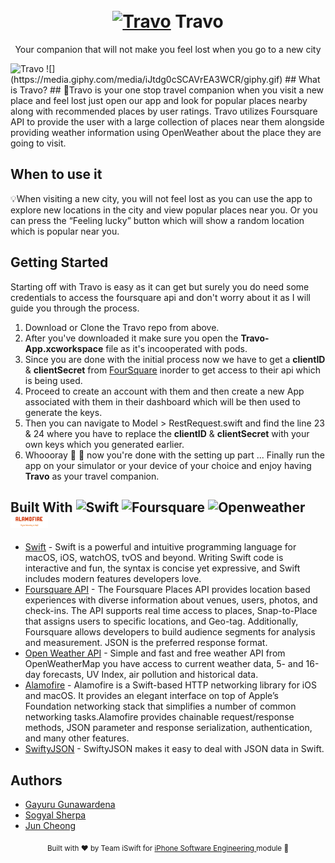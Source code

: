 <h1 align="Center">
  <br>
  <a href="https://github.com/gayuru/Travo"><img src="https://i.ibb.co/B2hrVVY/Logo.png" alt="Travo" width="50"></a> Travo 
</h1>
<p align="Center">Your companion that will not make you feel lost when you go to a new city</p>
<img src="https://i.postimg.cc/RZr6RYSj/Screen-Shot-2019-11-15-at-11-59-51-am.png" height="500" alt="Travo">
![](https://media.giphy.com/media/iJtdg0cSCAVrEA3WCR/giphy.gif)
## What is Travo? ##
🤔Travo is your one stop travel companion when you visit a new place and feel lost just open our app and look for popular places nearby along with recommended places by user ratings. Travo utilizes Foursquare API to provide the user with a large collection of places near them alongside providing weather information using OpenWeather about the place they are going to visit.

## When to use it ##
💡When visiting a new city, you will not feel lost as you can use the app to explore new locations in the city and view popular places near you. Or you can press the “Feeling lucky” button which will show a random location which is popular near you.

## Getting Started ##
Starting off with Travo is easy as it can get but surely you do need some credentials to access the foursquare api and don't worry about it as I will guide you through the process.
  1. Download or Clone the Travo repo from above.
  2. After you've downloaded it make sure you open the **Travo-App.xcworkspace** file as it's incooperated with pods.
  3. Since you are done with the initial process now we have to get a **clientID** & **clientSecret** from [FourSquare](https://developer.foursquare.com/places) inorder to get access to their api which is being used.
  4. Proceed to create an account with them and then create a new App associated with them in their dashboard which will be then used to generate the keys.
  5. Then you can navigate to Model > RestRequest.swift and find the line 23 & 24 where you have to replace the **clientID** & **clientSecret** with your own keys which you generated earlier.
  6. Whoooray 🎉 🎉 now you're done with the setting up part ... Finally run the app on your simulator or your device of your choice and enjoy having **Travo** as your travel companion.
  
## Built With <img src="https://external-content.duckduckgo.com/iu/?u=https%3A%2F%2Fcdn4.iconfinder.com%2Fdata%2Ficons%2Flogos-3%2F1300%2Fswift-seeklogo-512.png&f=1&nofb=1.png" alt="Swift" width="30"> <img src="https://www.websitemagazine.com/images/blog/foursquarenew.png" alt="Foursquare" width="30"> <img src="https://openweathermap.org/themes/openweathermap/assets/img/openweather-negative-logo-RGB.png" alt="Openweather" width="60"> <img src="https://raw.githubusercontent.com/Alamofire/Alamofire/master/alamofire.png" alt="Alamofire" width="60"> 

- [Swift](https://developer.apple.com/swift/) - Swift is a powerful and intuitive programming language for macOS, iOS, watchOS, tvOS and beyond. Writing Swift code is interactive and fun, the syntax is concise yet expressive, and Swift includes modern features developers love. <br>
- [Foursquare API](https://developer.foursquare.com/places) - The Foursquare Places API provides location based experiences with diverse information about venues, users, photos, and check-ins. The API supports real time access to places, Snap-to-Place that assigns users to specific locations, and Geo-tag. Additionally, Foursquare allows developers to build audience segments for analysis and measurement. JSON is the preferred response format.
- [Open Weather API](https://openweathermap.org/api) - Simple and fast and free weather API from OpenWeatherMap you have access to current weather data, 5- and 16-day forecasts, UV Index, air pollution and historical data.
- [Alamofire](https://github.com/Alamofire/Alamofire) - Alamofire is a Swift-based HTTP networking library for iOS and macOS. It provides an elegant interface on top of Apple’s Foundation networking stack that simplifies a number of common networking tasks.Alamofire provides chainable request/response methods, JSON parameter and response serialization, authentication, and many other features.
- [SwiftyJSON](https://github.com/SwiftyJSON/SwiftyJSON) - SwiftyJSON makes it easy to deal with JSON data in Swift.

## Authors ##
- [Gayuru Gunawardena](https://gayurug.com/)
- [Sogyal Sherpa](https://github.com/sogyals429)
- [Jun Cheong](https://github.com/rmit-s3591154-jun-cheong)

<div align="center">
  <sub>Built with ❤︎ by Team iSwift for  <a href="http://www1.rmit.edu.au/browse/;CURPOS=1?QRY=+keywords=COSC2471&course=COSC2471"> iPhone Software Engineering </a>module 🔖
</div>
